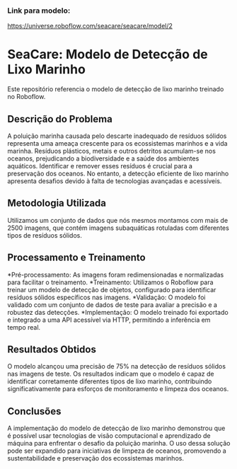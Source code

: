 ### Link para modelo:
https://universe.roboflow.com/seacare/seacare/model/2

# SeaCare: Modelo de Detecção de Lixo Marinho
Este repositório referencia o modelo de detecção de lixo marinho treinado no Roboflow.

## Descrição do Problema
A poluição marinha causada pelo descarte inadequado de resíduos sólidos representa uma ameaça crescente para os ecossistemas marinhos e a vida marinha. Resíduos plásticos, metais e outros detritos acumulam-se nos oceanos, prejudicando a biodiversidade e a saúde dos ambientes aquáticos. Identificar e remover esses resíduos é crucial para a preservação dos oceanos. No entanto, a detecção eficiente de lixo marinho apresenta desafios devido à falta de tecnologias avançadas e acessíveis.

## Metodologia Utilizada
Utilizamos um conjunto de dados que nós mesmos montamos com mais de 2500 imagens, que contém imagens subaquáticas rotuladas com diferentes tipos de resíduos sólidos.

## Processamento e Treinamento
*Pré-processamento: As imagens foram redimensionadas e normalizadas para facilitar o treinamento.
*Treinamento: Utilizamos o Roboflow para treinar um modelo de detecção de objetos, configurado para identificar resíduos sólidos específicos nas imagens.
*Validação: O modelo foi validado com um conjunto de dados de teste para avaliar a precisão e a robustez das detecções.
*Implementação: O modelo treinado foi exportado e integrado a uma API acessível via HTTP, permitindo a inferência em tempo real.

## Resultados Obtidos
O modelo alcançou uma precisão de 75% na detecção de resíduos sólidos nas imagens de teste. Os resultados indicam que o modelo é capaz de identificar corretamente diferentes tipos de lixo marinho, contribuindo significativamente para esforços de monitoramento e limpeza dos oceanos.

## Conclusões
A implementação do modelo de detecção de lixo marinho demonstrou que é possível usar tecnologias de visão computacional e aprendizado de máquina para enfrentar o desafio da poluição marinha. O uso dessa solução pode ser expandido para iniciativas de limpeza de oceanos, promovendo a sustentabilidade e preservação dos ecossistemas marinhos.
